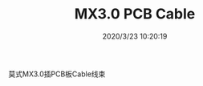 ﻿---
layout: post 
title: MX3.0 PCB Cable
tags: MX30
categories: wire-harness
overview: MX3.0 PCB Cable
part_number: KR33
thumb_img: static/202003/299-thumb-20200323182111.jpg
small_img: static/202003/299-20200323182111.jpg
date: 2020/3/23 10:20:19
---


莫式MX3.0插PCB板Cable线束
